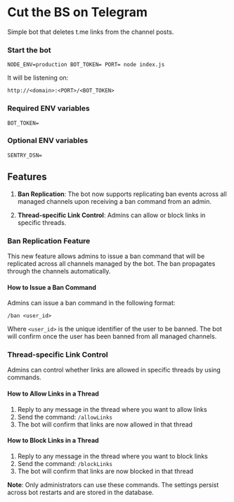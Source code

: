 # Cut the BS on Telegram

Simple bot that deletes t.me links from the channel posts.

### Start the bot

```
NODE_ENV=production BOT_TOKEN= PORT= node index.js
```

It will be listening on:

```
http://<domain>:<PORT>/<BOT_TOKEN>
```

### Required ENV variables

```
BOT_TOKEN=
```

### Optional ENV variables

```
SENTRY_DSN=
```

## Features

1. **Ban Replication**: The bot now supports replicating ban events across all managed channels upon receiving a ban command from an admin.

2. **Thread-specific Link Control**: Admins can allow or block links in specific threads.

### Ban Replication Feature

This new feature allows admins to issue a ban command that will be replicated across all channels managed by the bot. The ban propagates through the channels automatically.

#### How to Issue a Ban Command

Admins can issue a ban command in the following format:

```
/ban <user_id>
```

Where `<user_id>` is the unique identifier of the user to be banned. The bot will confirm once the user has been banned from all managed channels.

### Thread-specific Link Control

Admins can control whether links are allowed in specific threads by using commands.

#### How to Allow Links in a Thread

1. Reply to any message in the thread where you want to allow links
2. Send the command: `/allowLinks`
3. The bot will confirm that links are now allowed in that thread

#### How to Block Links in a Thread

1. Reply to any message in the thread where you want to block links
2. Send the command: `/blockLinks`
3. The bot will confirm that links are now blocked in that thread

**Note**: Only administrators can use these commands. The settings persist across bot restarts and are stored in the database.
